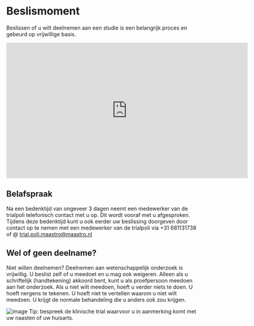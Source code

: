 # Beslismoment

Beslissen of u wilt deelnemen aan een studie is een belangrijk proces en gebeurd op vrijwillige basis. 

<iframe src="https://player.vimeo.com/video/256946619?title=0&byline=0&portrait=0" width="640" height="360" frameborder="0" allow="autoplay; fullscreen; picture-in-picture" allowfullscreen></iframe>


## Belafspraak

Na een bedenktijd van ongeveer 3 dagen neemt een medewerker van de trialpoli telefonisch contact met u op. Dit wordt vooraf met u afgesproken. Tijdens deze bedenktijd kunt u ook eerder uw beslissing doorgeven door contact op te nemen met een medewerker van de trialpoli via  +31 681131738 of @ trial.poli.maastro@maastro.nl 

## Wel of geen deelname?

Niet willen deelnemen? Deelnemen aan wetenschappelijk onderzoek is vrijwillig. U beslist zelf of u meedoet en u mag ook weigeren. Alleen als u schriftelijk (handtekening) akkoord bent, kunt u als proefpersoon meedoen aan het onderzoek. Als u niet wilt meedoen, hoeft u verder niets te doen. U hoeft nergens te tekenen. U hoeft niet te vertellen waarom u niet wilt meedoen. U krijgt de normale behandeling die u anders ook zou krijgen.

![image](https://user-images.githubusercontent.com/83635539/119349266-41385e80-bc9e-11eb-814e-6c450e5f54a3.png) Tip: bespreek de klinische trial waarvoor u in aanmerking komt met uw naasten of uw huisarts. 
